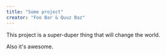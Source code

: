 ```yaml
---
title: "Some project"
creator: "Foo Bar & Quuz Baz"
---
```


This project is a super-duper thing that will change the world.

Also it's awesome.
